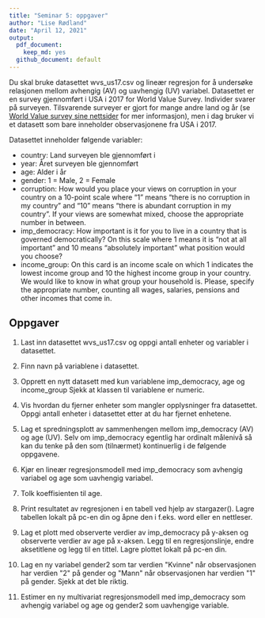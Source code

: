 ```yaml
---
title: "Seminar 5: oppgaver"
author: "Lise Rødland"
date: "April 12, 2021"
output:
  pdf_document: 
    keep_md: yes
  github_document: default
---
```

Du skal bruke datasettet wvs_us17.csv og lineær regresjon for å undersøke relasjonen mellom avhengig (AV) og uavhengig (UV) variabel. Datasettet er en survey gjennomført i USA i 2017 for World Value Survey. Individer svarer på surveyen. Tilsvarende surveyer er gjort for mange andre land og år (se [World Value survey sine nettsider](https://www.worldvaluessurvey.org/wvs.jsp) for mer informasjon), men i dag bruker vi et datasett som bare inneholder observasjonene fra USA i 2017. 

Datasettet inneholder følgende variabler: 

* country: Land surveyen ble gjennomført i
* year: Året surveyen ble gjennomført
* age: Alder i år
* gender: 1 = Male, 2 = Female
* corruption: How would you place your views on corruption in your country on a 10-point scale where “1” means “there is no corruption in my country” and “10” means “there is abundant corruption in my country”. If your views are somewhat mixed, choose the appropriate number in between.
* imp_democracy:  How important is it for you to live in a country that is governed democratically? On this scale where 1 means it is “not at all important” and 10 means “absolutely important” what position would you choose?
* income_group: On this card is an income scale on which 1 indicates the lowest income group and 10 the highest income group in your country. We would like to know in what group your household is. Please, specify the appropriate number, counting all wages, salaries, pensions and other incomes that come in.

## Oppgaver 
1. Last inn datasettet wvs_us17.csv og oppgi antall enheter og variabler i datasettet. 

2. Finn navn på variablene i datasettet.

3. Opprett en nytt datasett med kun variablene imp_democracy, age og income_group Sjekk at klassen til variablene er numeric. 

4. Vis hvordan du fjerner enheter som mangler opplysninger fra datasettet. Oppgi antall enheter i datasettet etter at du har fjernet enhetene. 

5. Lag et spredningsplott av sammenhengen mellom imp_democracy (AV) og age (UV). Selv om imp_democracy egentlig har ordinalt målenivå så kan du tenke på den som (tilnærmet) kontinuerlig i de følgende oppgavene.

6.	Kjør en lineær regresjonsmodell med imp_democracy som avhengig variabel og age som uavhengig variabel. 

7.	Tolk koeffisienten til age.

8.	Print resultatet av regresjonen i en tabell ved hjelp av stargazer(). Lagre tabellen lokalt på pc-en din og åpne den i f.eks. word eller en nettleser.

9.	Lag et plott med observerte verdier av imp_democracy på y-aksen og observerte verdier av age på x-aksen. Legg til en regresjonslinje, endre aksetitlene og legg til en tittel. Lagre plottet lokalt på pc-en din.

10.	Lag en ny variabel gender2 som tar verdien "Kvinne" når observasjonen har verdien "2" på gender og "Mann" når observasjonen har verdien "1" på gender. Sjekk at det ble riktig.

11. Estimer en ny multivariat regresjonsmodell med imp_democracy som avhengig variabel og age og gender2 som uavhengige variable. 


